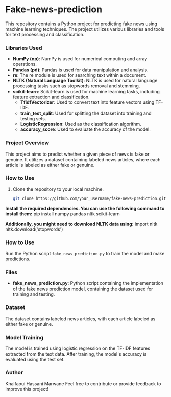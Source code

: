 # Fake-news-prediction

This repository contains a Python project for predicting fake news using machine learning techniques. The project utilizes various libraries and tools for text processing and classification.

### Libraries Used
- **NumPy (np)**: NumPy is used for numerical computing and array operations.
- **Pandas (pd)**: Pandas is used for data manipulation and analysis.
- **re**: The re module is used for searching text within a document.
- **NLTK (Natural Language Toolkit)**: NLTK is used for natural language processing tasks such as stopwords removal and stemming.
- **scikit-learn**: Scikit-learn is used for machine learning tasks, including feature extraction and classification.
  - **TfidfVectorizer**: Used to convert text into feature vectors using TF-IDF.
  - **train_test_split**: Used for splitting the dataset into training and testing sets.
  - **LogisticRegression**: Used as the classification algorithm.
  - **accuracy_score**: Used to evaluate the accuracy of the model.

### Project Overview
This project aims to predict whether a given piece of news is fake or genuine. It utilizes a dataset containing labeled news articles, where each article is labeled as either fake or genuine.

### How to Use
1. Clone the repository to your local machine.
   ```bash
   git clone https://github.com/your_username/fake-news-prediction.git

**Install the required dependencies. You can use the following command to install them:**
pip install numpy pandas nltk scikit-learn

**Additionally, you might need to download NLTK data using:**
import nltk
nltk.download('stopwords')

### How to Use
Run the Python script `fake_news_prediction.py` to train the model and make predictions.

### Files
- **fake_news_prediction.py**: Python script containing the implementation of the fake news prediction model, containing the dataset used for training and testing.

### Dataset
The dataset contains labeled news articles, with each article labeled as either fake or genuine.
### Model Training
The model is trained using logistic regression on the TF-IDF features extracted from the text data. After training, the model's accuracy is evaluated using the test set.

### Author
Khalfaoui Hassani Marwane
Feel free to contribute or provide feedback to improve this project!

